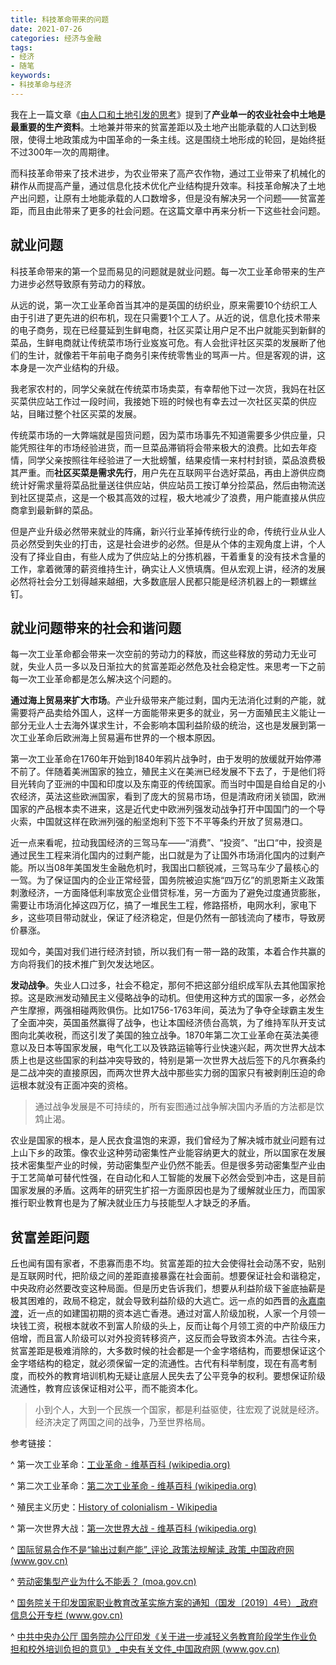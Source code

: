 ```yaml
---
title: 科技革命带来的问题
date: 2021-07-26
categories: 经济与金融
tags: 
- 经济
- 随笔
keywords:
- 科技革命与经济
---
```


我在上一篇文章《[由人口和土地引发的思考](https://zhuanlan.zhihu.com/p/363367093)》提到了**产业单一的农业社会中土地是最重要的生产资料**。土地兼并带来的贫富差距以及土地产出能承载的人口达到极限，使得土地政策成为中国革命的一条主线。这是围绕土地形成的轮回，是始终挺不过300年一次的周期律。

而科技革命带来了技术进步，为农业带来了高产农作物，通过工业带来了机械化的耕作从而提高产量，通过信息化技术优化产业结构提升效率。科技革命解决了土地产出问题，让原有土地能承载的人口数增多，但是没有解决另一个问题——贫富差距，而且由此带来了更多的社会问题。在这篇文章中再来分析一下这些社会问题。

## 就业问题

科技革命带来的第一个显而易见的问题就是就业问题。每一次工业革命带来的生产力进步必然导致原有劳动力的释放。

从远的说，第一次工业革命首当其冲的是英国的纺织业，原来需要10个纺织工人由于引进了更先进的织布机，现在只需要1个工人了。从近的说，信息化技术带来的电子商务，现在已经蔓延到生鲜电商，社区买菜让用户足不出户就能买到新鲜的菜品，生鲜电商就让传统菜市场行业岌岌可危。有人会批评社区买菜的发展断了他们的生计，就像若干年前电子商务引来传统零售业的骂声一片。但是客观的讲，这本身是一次产业结构的升级。

我老家农村的，同学父亲就在传统菜市场卖菜，有幸帮他下过一次货，我妈在社区买菜供应站工作过一段时间，我接她下班的时候也有幸去过一次社区买菜的供应站，目睹过整个社区买菜的发展。

传统菜市场的一大弊端就是囤货问题，因为菜市场事先不知道需要多少供应量，只能凭照往年的市场经验进货，而一旦菜品滞销将会带来极大的浪费。比如去年疫情，同学父亲按照往年经验进了一大批螃蟹，结果疫情一来村村封锁，菜品浪费极其严重。而**社区买菜是需求先行**，用户先在互联网平台选好菜品，再由上游供应商统计好需求量将菜品批量送往供应站，供应站员工按订单分捡菜品，然后由物流送到社区提菜点，这是一个极其高效的过程，极大地减少了浪费，用户能直接从供应商拿到最新鲜的菜品。

但是产业升级必然带来就业的阵痛，新兴行业革掉传统行业的命，传统行业从业人员必然受到失业的打击，这是社会进步的必然。但是从个体的主观角度上讲，个人没有了择业自由，有些人成为了供应站上的分拣机器，干着重复的没有技术含量的工作，拿着微薄的薪资维持生计，确实让人义愤填膺。但从宏观上讲，经济的发展必然将社会分工划得越来越细，大多数底层人民都只能是经济机器上的一颗螺丝钉。

## 就业问题带来的社会和谐问题

每一次工业革命都会带来一次空前的劳动力的释放，而这些释放的劳动力无业可就，失业人员一多以及日渐拉大的贫富差距必然危及社会稳定性。来思考一下之前每一次工业革命都是怎么解决这个问题的。

**通过海上贸易来扩大市场**。产业升级带来产能过剩，国内无法消化过剩的产能，就需要将产品卖给外国人，这样一方面能带来更多的就业，另一方面殖民主义能让一部分无业人士去海外谋求生计，不会影响本国利益阶级的统治，这也是发展到第一次工业革命后欧洲海上贸易遍布世界的一个根本原因。

第一次工业革命在1760年开始到1840年鸦片战争时，由于发明的放缓就开始停滞不前了。伴随着美洲国家的独立，殖民主义在美洲已经发展不下去了，于是他们将目光转向了亚洲的中国和印度以及东南亚的传统国家。而当时中国是自给自足的小农经济，英法这些欧洲国家，看到了庞大的贸易市场，但是清政府闭关锁国，欧洲国家的产品根本卖不进来，这是近代史中欧洲列强发动战争打开中国国门的一个导火索，中国就这样在欧洲列强的船坚炮利下签下不平等条约开放了贸易港口。

近一点来看呢，拉动我国经济的三驾马车——“消费”、“投资”、“出口“中，投资是通过民生工程来消化国内的过剩产能，出口就是为了让国外市场消化国内的过剩产能。所以当08年美国发生金融危机时，我国出口额锐减，三驾马车少了最核心的一驾。为了保证国内的企业正常经营，国务院被迫实施“四万亿”的凯恩斯主义政策刺激经济，一方面降低利率放宽企业借贷标准，另一方面为了避免过度通货膨胀，需要让市场消化掉这四万亿，搞了一堆民生工程，修路搭桥，电网水利，家电下乡，这些项目带动就业，保证了经济稳定，但是仍然有一部钱流向了楼市，导致房价暴涨。

现如今，美国对我们进行经济封锁，所以我们有一带一路的政策，本着合作共赢的方向将我们的技术推广到欠发达地区。

**发动战争**。失业人口过多，社会不稳定，那何不把这部分组织成军队去其他国家抢掠。这是欧洲发动殖民主义侵略战争的动机。但使用这种方式的国家一多，必然会产生摩擦，两强相碰两败俱伤。比如1756-1763年间，英法为了争夺全球霸主发生了全面冲突，英国虽然赢得了战争，也让本国经济债台高筑，为了维持军队开支试图向北美收税，而这引发了美国的独立战争。1870年第二次工业革命在英法美德意以及日本等国家发展，电气化工以及铁路运输等行业快速兴起，两次世界大战本质上也是这些国家的利益冲突导致的，特别是第一次世界大战后签下的凡尔赛条约是二战冲突的直接原因，而两次世界大战中那些实力弱的国家只有被剥削压迫的命运根本就没有正面冲突的资格。

> 通过战争发展是不可持续的，所有妄图通过战争解决国内矛盾的方法都是饮鸩止渴。

农业是国家的根本，是人民衣食温饱的来源，我们曾经为了解决城市就业问题有过上山下乡的政策。像农业这种劳动密集性产业能容纳更大的就业，所以国家在发展技术密集型产业的时候，劳动密集型产业仍然不能丢。但是很多劳动密集型产业由于工艺简单可替代性强，在自动化和人工智能的发展下必然会受到冲击，这是目前国家发展的矛盾。这两年的研究生扩招一方面原因也是为了缓解就业压力，而国家推行职业教育也是为了解决就业压力与技能型人才缺乏的矛盾。

## 贫富差距问题

丘也闻有国有家者，不患寡而患不均。贫富差距的拉大会使得社会动荡不安，贴别是互联网时代，把阶级之间的差距直接暴露在社会面前。想要保证社会和谐稳定，中央政府必然要改变这种局面。但是历史告诉我们，想要从利益阶级下釜底抽薪是极其困难的，政局不稳定，就会导致利益阶级的大逃亡。远一点的如西晋的[永嘉南渡](https://baike.baidu.com/item/永嘉南渡/4396519)，近一点的如建国初期的资本逃亡香港。通过对富人阶级加税，人家一个月领一块钱工资，税根本就收不到富人阶级的头上，反而让每个月领工资的中产阶级压力倍增，而且富人阶级可以对外投资转移资产，这反而会导致资本外流。古往今来，贫富差距是极难消除的，大多数时候的社会都是一个金字塔结构，而要想保证这个金字塔结构的稳定，就必须保留一定的流通性。古代有科举制度，现在有高考制度，而校外的教育培训机构无疑让底层人民失去了公平竞争的权利。要想保证阶级流通性，教育应该保证相对公平，而不能资本化。



> 小到个人，大到一个民族一个国家，都是利益驱使，往宏观了说就是经济。经济决定了两国之间的战争，乃至世界格局。



参考链接：

^ 第一次工业革命：[工业革命 - 维基百科 (wikipedia.org)](https://en.wikipedia.org/wiki/Industrial_Revolution)

^ 第二次工业革命：[第二次工业革命 - 维基百科 (wikipedia.org)](https://en.wikipedia.org/wiki/Second_Industrial_Revolution)

^ 殖民主义历史：[History of colonialism - Wikipedia](https://en.wikipedia.org/wiki/History_of_colonialism)

^ 第一次世界大战：[第一次世界大战 - 维基百科 (wikipedia.org)](https://en.wikipedia.org/wiki/World_War_I)

^ [国际贸易合作不是“输出过剩产能”_评论_政策法规解读_政策_中国政府网 (www.gov.cn)](http://www.gov.cn/zhengce/2015-07/04/content_2890108.htm)

^ [劳动密集型产业为什么不能丢？ (moa.gov.cn)](http://www.moa.gov.cn/ztzl/xjpgysngzzyls/snxxt/202105/t20210528_6368649.htm)

^ [国务院关于印发国家职业教育改革实施方案的通知（国发〔2019〕4号）_政府信息公开专栏 (www.gov.cn)](http://www.gov.cn/zhengce/content/2019-02/13/content_5365341.htm)

^ [中共中央办公厅 国务院办公厅印发《关于进一步减轻义务教育阶段学生作业负担和校外培训负担的意见》_中央有关文件_中国政府网 (www.gov.cn)](http://www.gov.cn/zhengce/2021-07/24/content_5627132.htm)
